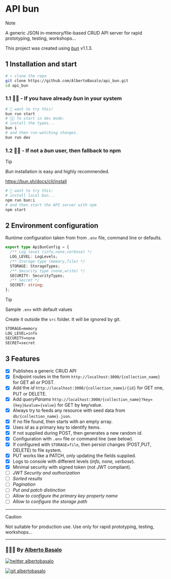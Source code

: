 # API bun

> [!NOTE]
> A generic JSON in-memory/file-based CRUD API server for rapid prototyping, testing, workshops...
>
> This project was created using [_bun_](https://bun.sh) v1.1.3.

## 1 Installation and start

```bash
# ⬇️ clone the repo
git clone https://github.com/AlbertoBasalo/api_bun.git
cd api_bun
```

### 1.1 🧑‍🍳 - If you have already _bun_ in your system

```bash
# 🥖 want to try this!
bun run start
# 🧑‍🍳 To start in dev mode:
# install the types...
bun i
# and then run-watching changes.
bun run dev
```

### 1.2 🤷‍♂️ - If not a _bun_ user, then fallback to npm

> [!TIP]
>
> _Bun_ installation is easy and highly recommended.
>
> https://bun.sh/docs/cli/install

```bash
# 🥖 want to try this:
# install local bun...
npm run bun:i
# and then start the API server with npm
npm start
```

## 2 Environment configuration

Runtime configuration taken from from `.env` file, command line or defaults.

```ts
export type ApiBunConfig = {
  /** Log level (info,none,verbose) */
  LOG_LEVEL: LogLevels;
  /** Storage type (memory,file) */
  STORAGE: StorageTypes;
  /** Security type (none,write) */
  SECURITY: SecurityTypes;
  /** Secret */
  SECRET: string;
};
```

> [!TIP]
> Sample `.env` with default values
>
> Create it outside the `src` folder. It will be ignored by git.

```txt
STORAGE=memory
LOG_LEVEL=info
SECURITY=none
SECRET=secret
```

## 3 Features

- [x] Publishes a generic CRUD API
- [x] Endpoint routes in the form `http://localhost:3000/{collection_name}` for GET all or POST.
- [x] Add the _id_ `http://localhost:3000/{collection_name}/{id}` for GET one, PUT or DELETE.
- [x] Add _queryParams_ `http://localhost:3000/{collection_name}?key={key}&value={value}` for GET by key/value.
- [x] Always try to feeds any resource with seed data from `db/{collection_name}.json`.
- [x] If no file found, then starts with an empty array.
- [x] Uses _id_ as a primary key to identify items.
- [x] If not supplied during POST, then generates a new random _id_.
- [x] Configuration with `.env` file or command line (see below).
- [x] If configured with `STORAGE=file`, then persist changes (POST,PUT, DELETE) to file system.
- [x] PUT works like a PATCH, only updating the fields supplied.
- [x] Logs to console with different levels (_info, none, verbose_).
- [x] Minimal security with signed token (not JWT compliant).
- [ ] _JWT Security and authorization_
- [ ] _Sorted results_
- [ ] _Pagination_
- [ ] _Put and patch distinction_
- [ ] _Allow to configure the primary key property name_
- [ ] _Allow to configure the storage path_

---

> [!CAUTION]
> Not suitable for production use. Use only for rapid prototyping, testing, workshops...

---

<footer>
  <h3>🧑🏼‍💻 By <a href="https://albertobasalo.dev" target="blank">Alberto Basalo</a> </h3>
  <p>
    <a href="https://twitter.com/albertobasalo" target="blank">
      <img src="https://img.shields.io/twitter/follow/albertobasalo?logo=twitter&style=for-the-badge" alt="twitter albertobasalo" />
    </a>
  </p>
  <p>
    <a href="https://github.com/albertobasalo" target="blank">
      <img 
        src="https://img.shields.io/github/followers/albertobasalo?logo=github&label=profile albertobasalo&style=for-the-badge" alt="git albertobasalo" />
    </a>
  </p>
</footer>
